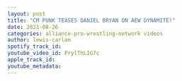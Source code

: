 ```yaml
---
layout: post
title: "CM PUNK TEASES DANIEL BRYAN ON AEW DYNAMITE!"
date: 2021-08-26
categories: alliance-pro-wrestling-network videos
author: lewis-carlan
spotify_track_id: 
youtube_video_id: PrylThLIG7c
apple_track_id: 
youtube_metadata: 
---
```

